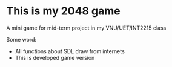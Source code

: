 # This is my 2048 game

A mini game for mid-term project in my VNU/UET/INT2215 class

Some word:
- All functions about SDL draw from internets
- This is developed game version